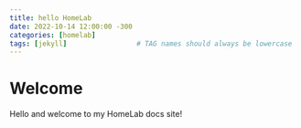 ```yaml
---
title: hello HomeLab
date: 2022-10-14 12:00:00 -300
categories: [homelab]
tags: [jekyll]                 # TAG names should always be lowercase
---
```


# Welcome

Hello and welcome to my HomeLab docs site!